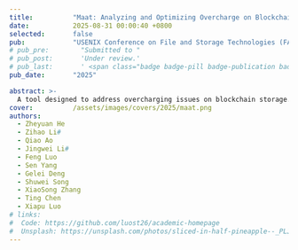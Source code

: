 ```yaml
---
title:          "Maat: Analyzing and Optimizing Overcharge on Blockchain Storage"
date:           2025-08-31 00:00:40 +0800
selected:       false
pub:            "USENIX Conference on File and Storage Technologies (FAST)"
# pub_pre:        "Submitted to "
# pub_post:       'Under review.'
# pub_last:       ' <span class="badge badge-pill badge-publication badge-success">Spotlight</span>'
pub_date:       "2025"

abstract: >-
  A tool designed to address overcharging issues on blockchain storage.
cover:          /assets/images/covers/2025/maat.png
authors:
  - Zheyuan He
  - Zihao Li#
  - Qiao Ao
  - Jingwei Li#
  - Feng Luo
  - Sen Yang
  - Gelei Deng
  - Shuwei Song
  - XiaoSong Zhang
  - Ting Chen
  - Xiapu Luo
# links:
#  Code: https://github.com/luost26/academic-homepage
#  Unsplash: https://unsplash.com/photos/sliced-in-half-pineapple--_PLJZmHZzk
---
```

